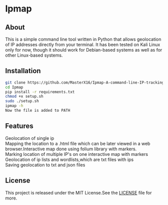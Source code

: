 # Ipmap

## About 
This is a simple command line tool written in Python that allows geolocation of IP addresses directly from your terminal. It has been tested on Kali Linux only for now, though it should work for Debian-based systems as well as for other Linux-based systems.

## Installation

```bash
git clone https://github.com/MasterX16/Ipmap-A-command-line-IP-tracking-tool
cd Ipmap
pip install -r requirements.txt
chmod +x setup.sh
sudo ./setup.sh
ipmap -h
Now the file is added to PATH
```
## Features
Geolocation of single ip  <br />
Mapping the location to a .html file which can be later viewed in a web browser.Interactive map done using folium library with markers.<br />
Marking location of multiple IP's on one interactive map with markers <br />
Geolocation of ip lists and wordlists,which are txt files with ips   <br />
Saving geolocation to txt and json files   <br />

## License
This project is released under the MIT License.See the [LICENSE](https://github.com/MasterX16/Ipmap-A-command-line-IP-tracking-tool/LICENSE) file for more.
